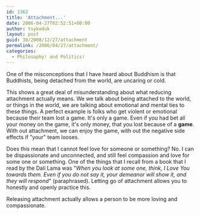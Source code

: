 ```yaml
---
id: 1362
title: 'Attachment...'
date: 2006-04-27T02:52:51+00:00
author: tsykoduk
layout: post
guid: 30/2008/12/27/attachment
permalink: /2006/04/27/attachment/
categories:
  - Philosophy! and Politics!
---
```

One of the misconceptions that I have heard about Buddhism is that Buddhists, being detached from the world, are uncaring or cold.


This shows a great deal of misunderstanding about what reducing attachment actually means. We we talk about being attached to the world, or things in the world, we are talking about emotional and mental ties to these things. A perfect example is folks who get violent or emotional because their team lost a game. It's only a game. Even if you had bet all your money on the game, it's only money, that you lost because of a <strong>game</strong>. With out attachment, we can enjoy the game, with out the negative side effects if "your" team looses.


Does this mean that I cannot feel love for someone or something? No. I can be dispassionate and unconnected, and still feel compassion and love for some one or something. One of the things that I recall from a book that I read by the Dali Lama was "<em>When you look at some one, think, I Love You towards them. Even if you do not say it, your demeanor will show it, and they will respond</em>" (paraphrased). Letting go of attachment allows you to honestly and openly practice this.


Releasing attachment actually allows a person to be more loving and compassionate.